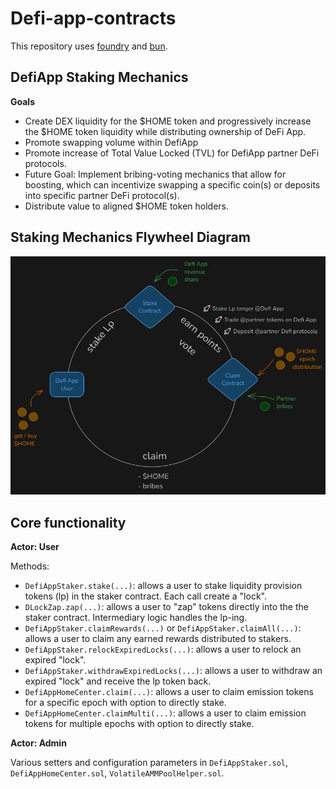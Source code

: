 # Defi-app-contracts

This repository uses [foundry](https://book.getfoundry.sh/) and [bun](https://bun.sh/).

## DefiApp Staking Mechanics

**Goals**

- Create DEX liquidity for the $HOME token and progressively increase the $HOME token liquidity while distributing ownership of DeFi App.
- Promote swapping volume within DefiApp
- Promote increase of Total Value Locked (TVL) for DefiApp partner DeFi protocols.
- Future Goal: Implement bribing-voting mechanics that allow for boosting, which can incentivize swapping a specific coin(s) or deposits into specific partner DeFi protocol(s).
- Distribute value to aligned $HOME token holders.

## Staking Mechanics Flywheel Diagram
![DefiApp Flywheel](image.png)

## Core functionality

**Actor: User**

Methods:  

- `DefiAppStaker.stake(...)`: allows a user to stake liquidity provision tokens (lp) in the staker contract. Each call create a "lock".
- `DLockZap.zap(...)`: allows a user to "zap" tokens directly into the the staker contract. Intermediary logic handles the lp-ing.
- `DefiAppStaker.claimRewards(...)` or `DefiAppStaker.claimAll(...)`: allows a user to claim any earned rewards distributed to stakers.
- `DefiAppStaker.relockExpiredLocks(...)`: allows a user to relock an expired "lock".
- `DefiAppStaker.withdrawExpiredLocks(...)`: allows a user to withdraw an expired "lock" and receive the lp token back.
- `DefiAppHomeCenter.claim(...)`: allows a user to claim emission tokens for a specific epoch with option to directly stake.
- `DefiAppHomeCenter.claimMulti(...)`: allows a user to claim emission tokens for multiple epochs with option to directly stake.

**Actor: Admin**

Various setters and configuration parameters in `DefiAppStaker.sol`, `DefiAppHomeCenter.sol`, `VolatileAMMPoolHelper.sol`.